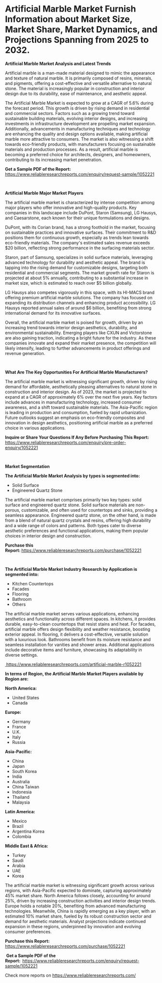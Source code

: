 <p><h1>Artificial Marble Market Furnish Information about Market Size, Market Share, Market Dynamics, and Projections Spanning from 2025 to 2032.</h1></p><p><strong>Artificial Marble Market Analysis and Latest Trends</strong></p>
<p><p>Artificial marble is a man-made material designed to mimic the appearance and texture of natural marble. It is primarily composed of resins, minerals, and pigments, offering a cost-effective and versatile alternative to natural stone. The material is increasingly popular in construction and interior design due to its durability, ease of maintenance, and aesthetic appeal. </p><p>The Artificial Marble Market is expected to grow at a CAGR of 5.6% during the forecast period. This growth is driven by rising demand in residential and commercial sectors. Factors such as a growing trend toward sustainable building materials, evolving interior designs, and increasing investments in infrastructure development are propelling market expansion. Additionally, advancements in manufacturing techniques and technology are enhancing the quality and design options available, making artificial marble more attractive to consumers. The market is also witnessing a shift towards eco-friendly products, with manufacturers focusing on sustainable materials and production processes. As a result, artificial marble is becoming a preferred choice for architects, designers, and homeowners, contributing to its increasing market penetration.</p></p>
<p><strong>Get a Sample PDF of the Report:&nbsp;</strong> <a href="https://www.reliableresearchreports.com/enquiry/request-sample/1052221?utm_campaign=3110&utm_medium=2&utm_source=Github&utm_content=ia&utm_term=01042025&utm_id=artificial-marble">https://www.reliableresearchreports.com/enquiry/request-sample/1052221</a></p>
<p>&nbsp;</p>
<p><strong>Artificial Marble Major Market Players</strong></p>
<p><p>The artificial marble market is characterized by intense competition among major players who offer innovative and high-quality products. Key companies in this landscape include DuPont, Staron (Samsung), LG Hausys, and Caesarstone, each known for their unique formulations and designs.</p><p>DuPont, with its Corian brand, has a strong foothold in the market, focusing on sustainable practices and innovative surfaces. Their commitment to R&D positions them for continuous growth, especially as trends lean towards eco-friendly materials. The company's estimated sales revenue exceeds $20 billion, reflecting strong performance in the surfacing materials sector.</p><p>Staron, part of Samsung, specializes in solid surface materials, leveraging advanced technology for durability and aesthetic appeal. The brand is tapping into the rising demand for customizable designs, targeting both residential and commercial segments. The market growth rate for Staron is projected at about 5% annually, contributing to a substantial increase in market size, which is estimated to reach over $5 billion globally.</p><p>LG Hausys also competes vigorously in this space, with its HI-MACS brand offering premium artificial marble solutions. The company has focused on expanding its distribution channels and enhancing product accessibility. LG Hausys reported annual sales of around $6 billion, benefiting from strong international demand for its innovative surfaces.</p><p>Overall, the artificial marble market is poised for growth, driven by an increasing trend towards interior design aesthetics, durability, and environmental sustainability. Emerging players like CXUN and Victorstone are also gaining traction, indicating a bright future for the industry. As these companies innovate and expand their market presence, the competition will likely intensify, leading to further advancements in product offerings and revenue generation.</p></p>
<p>&nbsp;</p>
<p><strong>What Are The Key Opportunities For Artificial Marble Manufacturers?</strong></p>
<p><p>The artificial marble market is witnessing significant growth, driven by rising demand for affordable, aesthetically pleasing alternatives to natural stone in construction and interior design. As of 2023, the market is projected to expand at a CAGR of approximately 6% over the next five years. Key factors include advances in manufacturing technology, increased consumer awareness, and a shift toward sustainable materials. The Asia-Pacific region is leading in production and consumption, fueled by rapid urbanization. Future outlooks suggest an emphasis on eco-friendly composites and innovation in design aesthetics, positioning artificial marble as a preferred choice in various applications.</p></p>
<p><strong>Inquire or Share Your Questions If Any Before Purchasing This Report:</strong> <a href="https://www.reliableresearchreports.com/enquiry/pre-order-enquiry/1052221?utm_campaign=3110&utm_medium=2&utm_source=Github&utm_content=ia&utm_term=01042025&utm_id=artificial-marble">https://www.reliableresearchreports.com/enquiry/pre-order-enquiry/1052221</a></p>
<p>&nbsp;</p>
<p><strong>Market Segmentation</strong></p>
<p><strong>The Artificial Marble Market Analysis by types is segmented into:</strong></p>
<p><ul><li>Solid Surface</li><li>Engineered Quartz Stone</li></ul></p>
<p><p>The artificial marble market comprises primarily two key types: solid surface and engineered quartz stone. Solid surface materials are non-porous, customizable, and often used for countertops and sinks, providing a seamless appearance. Engineered quartz stone, on the other hand, is made from a blend of natural quartz crystals and resins, offering high durability and a wide range of colors and patterns. Both types cater to diverse aesthetic preferences and functional applications, making them popular choices in interior design and construction.</p></p>
<p><strong>Purchase this Report:&nbsp;</strong><a href="https://www.reliableresearchreports.com/purchase/1052221?utm_campaign=3110&utm_medium=2&utm_source=Github&utm_content=ia&utm_term=01042025&utm_id=artificial-marble">https://www.reliableresearchreports.com/purchase/1052221</a></p>
<p>&nbsp;</p>
<p><strong>The Artificial Marble Market Industry Research by Application is segmented into:</strong></p>
<p><ul><li>Kitchen Countertops</li><li>Facades</li><li>Flooring</li><li>Bathroom</li><li>Others</li></ul></p>
<p><p>The artificial marble market serves various applications, enhancing aesthetics and functionality across different spaces. In kitchens, it provides durable, easy-to-clean countertops that resist stains and heat. For facades, artificial marble offers design flexibility and weather resistance, boosting exterior appeal. In flooring, it delivers a cost-effective, versatile solution with a luxurious look. Bathrooms benefit from its moisture resistance and seamless installation for vanities and shower areas. Additional applications include decorative items and furniture, showcasing its adaptability in diverse settings.</p></p>
<p><a href="https://www.reliableresearchreports.com/artificial-marble-r1052221?utm_campaign=3110&utm_medium=2&utm_source=Github&utm_content=ia&utm_term=01042025&utm_id=artificial-marble">&nbsp;https://www.reliableresearchreports.com/artificial-marble-r1052221</a></p>
<p><strong>In terms of Region, the Artificial Marble Market Players available by Region are:</strong></p>
<p>
    <p> <strong> North America: </strong>
        <ul>
            <li>United States</li>
            <li>Canada</li>
        </ul>
        </p> 
    <p> <strong> Europe: </strong>
        <ul>
            <li>Germany</li>
            <li>France</li>
            <li>U.K.</li>
            <li>Italy</li>
            <li>Russia</li>
        </ul>
        </p> 
    <p> <strong> Asia-Pacific: </strong>
        <ul>
            <li>China</li>
            <li>Japan</li>
            <li>South Korea</li>
            <li>India</li>
            <li>Australia</li>
            <li>China Taiwan</li>
            <li>Indonesia</li>
            <li>Thailand</li>
            <li>Malaysia</li>
        </ul>
        </p> 
    <p> <strong> Latin America: </strong>
        <ul>
            <li>Mexico</li>
            <li>Brazil</li>
            <li>Argentina Korea</li>
            <li>Colombia</li>
        </ul>
        </p> 
    <p> <strong> Middle East & Africa: </strong>
        <ul>
            <li>Turkey</li>
            <li>Saudi</li>
            <li>Arabia</li>
            <li>UAE</li>
            <li>Korea</li>
        </ul>
    </p>
    </p>
<p><p>The artificial marble market is witnessing significant growth across various regions, with Asia-Pacific expected to dominate, capturing approximately 45% market share. North America follows closely, accounting for around 25%, driven by increasing construction activities and interior design trends. Europe holds a notable 20%, benefiting from advanced manufacturing technologies. Meanwhile, China is rapidly emerging as a key player, with an estimated 10% market share, fueled by its robust construction sector and demand for aesthetic materials. Analyst projections indicate continued expansion in these regions, underpinned by innovation and evolving consumer preferences.</p></p>
<p><strong>Purchase this Report: </strong><a href="https://www.reliableresearchreports.com/purchase/1052221?utm_campaign=3110&utm_medium=2&utm_source=Github&utm_content=ia&utm_term=01042025&utm_id=artificial-marble">https://www.reliableresearchreports.com/purchase/1052221</a></p>
<p>&nbsp;<strong>Get a Sample PDF of the Report:&nbsp;&nbsp;</strong><a href="https://www.reliableresearchreports.com/enquiry/request-sample/1052221?utm_campaign=3110&utm_medium=2&utm_source=Github&utm_content=ia&utm_term=01042025&utm_id=artificial-marble">https://www.reliableresearchreports.com/enquiry/request-sample/1052221</a></p>
<p><strong></strong></p>
<p>Check more reports on <a href="https://www.reliableresearchreports.com/?utm_campaign=3110&utm_medium=2&utm_source=Github&utm_content=ia&utm_term=01042025&utm_id=artificial-marble">https://www.reliableresearchreports.com/</a></p>